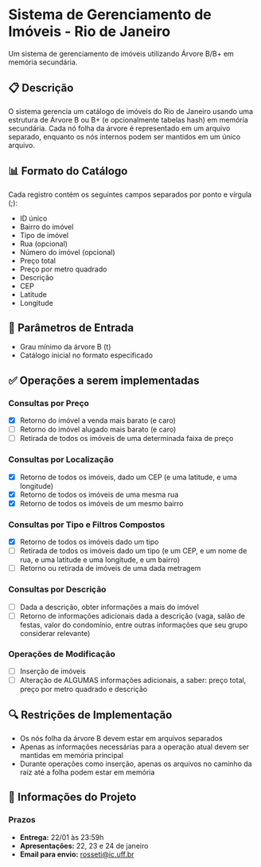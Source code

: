 # Sistema de Gerenciamento de Imóveis - Rio de Janeiro

Um sistema de gerenciamento de imóveis utilizando Árvore B/B+ em memória secundária.

## 📋 Descrição

O sistema gerencia um catálogo de imóveis do Rio de Janeiro usando uma estrutura de Árvore B ou B+ (e opcionalmente tabelas hash) em memória secundária. Cada nó folha da árvore é representado em um arquivo separado, enquanto os nós internos podem ser mantidos em um único arquivo.

## 📊 Formato do Catálogo

Cada registro contém os seguintes campos separados por ponto e vírgula (;):
- ID único
- Bairro do imóvel
- Tipo de imóvel
- Rua (opcional)
- Número do imóvel (opcional)
- Preço total
- Preço por metro quadrado
- Descrição
- CEP
- Latitude
- Longitude

## 🚀 Parâmetros de Entrada

- Grau mínimo da árvore B (t)
- Catálogo inicial no formato especificado

## ✅ Operações a serem implementadas

### Consultas por Preço
- [x] Retorno do imóvel a venda mais barato (e caro)
- [ ] Retorno do imóvel alugado mais barato (e caro)
- [ ] Retirada de todos os imóveis de uma determinada faixa de preço

### Consultas por Localização
- [x] Retorno de todos os imóveis, dado um CEP (e uma latitude, e uma longitude)
- [x] Retorno de todos os imóveis de uma mesma rua
- [x] Retorno de todos os imóveis de um mesmo bairro

### Consultas por Tipo e Filtros Compostos
- [x] Retorno de todos os imóveis dado um tipo
- [ ] Retirada de todos os imóveis dado um tipo (e um CEP, e um nome de rua, e uma latitude e uma longitude, e um bairro)
- [ ] Retorno ou retirada de imóveis de uma dada metragem

### Consultas por Descrição
- [ ] Dada a descrição, obter informações a mais do imóvel
- [ ] Retorno de informações adicionais dada a descrição (vaga, salão de festas, valor do condomínio, entre outras informações que seu grupo considerar relevante)

### Operações de Modificação
- [ ] Inserção de imóveis
- [ ] Alteração de ALGUMAS informações adicionais, a saber: preço total, preço por metro quadrado e descrição

## 🔍 Restrições de Implementação

- Os nós folha da árvore B devem estar em arquivos separados
- Apenas as informações necessárias para a operação atual devem ser mantidas em memória principal
- Durante operações como inserção, apenas os arquivos no caminho da raiz até a folha podem estar em memória

## 📅 Informações do Projeto

### Prazos
- **Entrega:** 22/01 às 23:59h
- **Apresentações:** 22, 23 e 24 de janeiro
- **Email para envio:** rosseti@ic.uff.br
